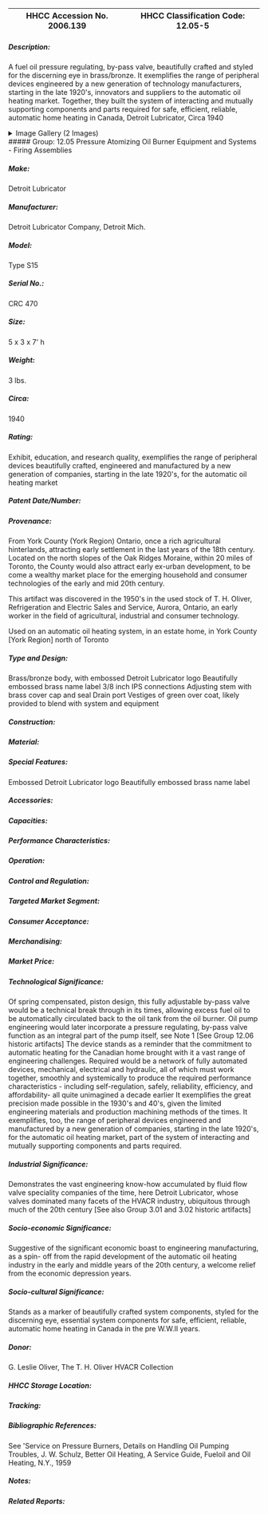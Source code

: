 | **HHCC Accession No. 2006.139** |**HHCC Classification Code:  12.05-5**|
| ----------- | ----------- |
##### Description:
A fuel oil pressure regulating, by-pass valve, beautifully crafted and styled for the discerning eye in brass/bronze. It exemplifies the range of peripheral devices engineered by a new generation of technology manufacturers, starting in the late 1920's, innovators and suppliers to the automatic oil heating market. Together, they built the system of interacting and mutually supporting components and parts required for safe, efficient, reliable, automatic home heating in Canada, Detroit Lubricator, Circa 1940


<details>
	<summary>Image Gallery (2 Images)</summary>
<div class="gallery gallery-wrapper--full" contenteditable="false" data-is-empty="false" data-translation="Add images" data-columns="6">
<figure class="gallery__item"><a href="#DOMAIN_NAME#gallery/12.05-5.jpg" data-size="1739x768"><img src="#DOMAIN_NAME#gallery/12.05-5-thumbnail.jpg" alt=""></a></figure>
<figure class="gallery__item"><a href="#DOMAIN_NAME#gallery/12.05-5a.jpg" data-size="1933x970"><img src="#DOMAIN_NAME#gallery/12.05-5a-thumbnail.jpg" alt=""></a></figure>
</div>
</details>
##### Group:
12.05 Pressure Atomizing Oil Burner Equipment and Systems - Firing Assemblies

##### Make:
Detroit Lubricator

##### Manufacturer:
Detroit Lubricator Company, Detroit Mich.

##### Model:
Type S15

##### Serial No.:
CRC 470

##### Size:
5 x 3 x 7' h

##### Weight:
3 lbs.

##### Circa:
1940

##### Rating:
Exhibit, education, and research quality, exemplifies the range of peripheral devices beautifully crafted, engineered and manufactured by a new generation of companies, starting in the late 1920's, for the automatic oil heating market

##### Patent Date/Number:


##### Provenance:
From York County (York Region) Ontario, once a rich agricultural hinterlands, attracting early settlement in the last years of the 18th century. Located on the north slopes of the Oak Ridges Moraine, within 20 miles of Toronto, the County would also attract early ex-urban development, to be come a wealthy market place for the emerging household and consumer technologies of the early and mid 20th century. 

This artifact was discovered in the 1950's in the used stock of T. H. Oliver, Refrigeration and Electric Sales and Service, Aurora, Ontario, an early worker in the field of agricultural, industrial and consumer technology. 

Used on an automatic oil heating system, in an estate home, in York County [York Region] north of Toronto

##### Type and Design:
Brass/bronze body, with embossed Detroit Lubricator logo
Beautifully embossed brass name label 
3/8 inch IPS connections
Adjusting stem with brass cover cap and seal
Drain port
Vestiges of green over coat, likely provided to blend with system and equipment

##### Construction:


##### Material:


##### Special Features:
Embossed Detroit Lubricator logo
Beautifully embossed brass name label

##### Accessories:


##### Capacities:


##### Performance Characteristics:


##### Operation:


##### Control and Regulation:


##### Targeted Market Segment:


##### Consumer Acceptance:


##### Merchandising:


##### Market Price:


##### Technological Significance:
Of spring compensated, piston design, this fully adjustable by-pass valve would be a technical break through in its times, allowing excess fuel oil to be automatically circulated back to the oil tank from the oil burner. Oil pump engineering would later incorporate a pressure regulating, by-pass valve function as an integral part of the pump itself, see Note 1 [See Group 12.06 historic artifacts] 
The device stands as a reminder that the commitment to automatic heating for the Canadian home brought with it a vast range of engineering challenges. Required would be a network of fully automated devices, mechanical, electrical and hydraulic, all of which must work together, smoothly and systemically to produce the required performance characteristics - including self-regulation, safely, reliability, efficiency, and affordability- all quite unimagined a decade earlier 
It exemplifies the great precision made possible in the 1930's and 40's, given the limited engineering materials and production machining methods of the times. 
It exemplifies, too, the range of peripheral devices engineered and manufactured by a new generation of companies, starting in the late 1920's, for the automatic oil heating market, part of the system of interacting and mutually supporting components and parts required.

##### Industrial Significance:
Demonstrates the vast engineering know-how accumulated by fluid flow valve speciality companies of the time, here Detroit Lubricator, whose valves dominated many facets of the HVACR industry, ubiquitous through much of the 20th century [See also Group 3.01 and 3.02 historic artifacts]

##### Socio-economic Significance:
Suggestive of the significant economic boast to engineering manufacturing, as a spin- off from the rapid development of the automatic oil heating industry in the early and middle years of the 20th century, a welcome relief from the economic depression years.

##### Socio-cultural Significance:
Stands as a marker of beautifully crafted system components, styled for the discerning eye, essential system components for safe, efficient, reliable, automatic home heating in Canada in the pre W.W.II years.

##### Donor:
G. Leslie Oliver, The T. H. Oliver HVACR Collection

##### HHCC Storage Location:


##### Tracking:


##### Bibliographic References:
See 'Service on Pressure Burners, Details on Handling Oil Pumping Troubles, J. W. Schulz, Better Oil Heating, A Service Guide, Fueloil and Oil Heating, N.Y., 1959

##### Notes:


##### Related Reports:

